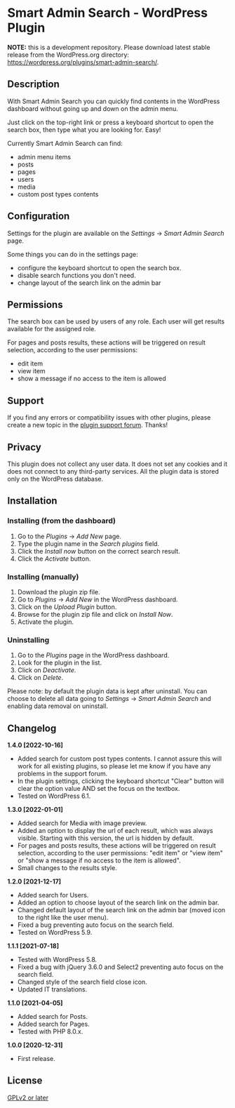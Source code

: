 # Smart Admin Search - WordPress Plugin

**NOTE:** this is a development repository. Please download latest stable release from the WordPress.org directory: https://wordpress.org/plugins/smart-admin-search/.

## Description

With Smart Admin Search you can quickly find contents in the WordPress dashboard without going up and down on the admin menu.

Just click on the top-right link or press a keyboard shortcut to open the search box, then type what you are looking for. Easy!

Currently Smart Admin Search can find:

- admin menu items
- posts
- pages
- users
- media
- custom post types contents

## Configuration

Settings for the plugin are available on the *Settings* -> *Smart Admin Search* page.

Some things you can do in the settings page:

- configure the keyboard shortcut to open the search box.
- disable search functions you don't need.
- change layout of the search link on the admin bar

## Permissions

The search box can be used by users of any role. Each user will get results available for the assigned role.

For pages and posts results, these actions will be triggered on result selection, according to the user permissions:

- edit item
- view item
- show a message if no access to the item is allowed

## Support

If you find any errors or compatibility issues with other plugins, please create a new topic in the [plugin support forum](https://wordpress.org/support/plugin/smart-admin-search/). Thanks!

## Privacy

This plugin does not collect any user data.
It does not set any cookies and it does not connect to any third-party services.
All the plugin data is stored only on the WordPress database.

## Installation

### Installing (from the dashboard)

1. Go to the *Plugins* -> *Add New* page.
2. Type the plugin name in the *Search plugins* field.
3. Click the *Install now* button on the correct search result.
4. Click the *Activate* button.

### Installing (manually)

1. Download the plugin zip file.
2. Go to *Plugins* -> *Add New* in the WordPress dashboard.
3. Click on the *Upload Plugin* button.
4. Browse for the plugin zip file and click on *Install Now*.
5. Activate the plugin.

### Uninstalling

1. Go to the *Plugins* page in the WordPress dashboard.
2. Look for the plugin in the list.
3. Click on *Deactivate*.
4. Click on *Delete*.

Please note: by default the plugin data is kept after uninstall. You can choose to delete all data going to *Settings* -> *Smart Admin Search* and enabling data removal on uninstall.

## Changelog

**1.4.0 [2022-10-16]**

- Added search for custom post types contents. I cannot assure this will work for all existing plugins, so please let me know if you have any problems in the support forum.
- In the plugin settings, clicking the keyboard shortcut "Clear" button will clear the option value AND set the focus on the textbox.
- Tested on WordPress 6.1.

**1.3.0 [2022-01-01]**

- Added search for Media with image preview.
- Added an option to display the url of each result, which was always visible. Starting with this version, the url is hidden by default.
- For pages and posts results, these actions will be triggered on result selection, according to the user permissions: "edit item" or "view item" or "show a message if no access to the item is allowed".
- Small changes to the results style.

**1.2.0 [2021-12-17]**

- Added search for Users.
- Added an option to choose layout of the search link on the admin bar.
- Changed default layout of the search link on the admin bar (moved icon to the right like the user menu).
- Fixed a bug preventing auto focus on the search field.
- Tested on WordPress 5.9.

**1.1.1 [2021-07-18]**

- Tested with WordPress 5.8.
- Fixed a bug with jQuery 3.6.0 and Select2 preventing auto focus on the search field.
- Changed style of the search field close icon.
- Updated IT translations.

**1.1.0 [2021-04-05]**

- Added search for Posts.
- Added search for Pages.
- Tested with PHP 8.0.x.

**1.0.0 [2020-12-31]**

- First release.

## License
[GPLv2 or later](http://www.gnu.org/licenses/gpl-2.0.html)